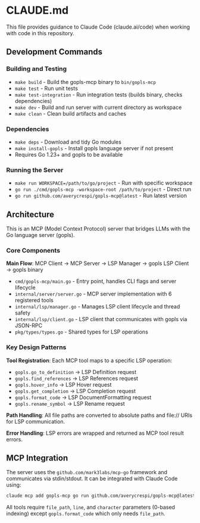 # CLAUDE.md

This file provides guidance to Claude Code (claude.ai/code) when working with code in this repository.

## Development Commands

### Building and Testing
- `make build` - Build the gopls-mcp binary to `bin/gopls-mcp`
- `make test` - Run unit tests
- `make test-integration` - Run integration tests (builds binary, checks dependencies)
- `make dev` - Build and run server with current directory as workspace
- `make clean` - Clean build artifacts and caches

### Dependencies
- `make deps` - Download and tidy Go modules
- `make install-gopls` - Install gopls language server if not present
- Requires Go 1.23+ and gopls to be available

### Running the Server
- `make run WORKSPACE=/path/to/go/project` - Run with specific workspace
- `go run ./cmd/gopls-mcp -workspace-root /path/to/project` - Direct run
- `go run github.com/averycrespi/gopls-mcp@latest` - Run latest version

## Architecture

This is an MCP (Model Context Protocol) server that bridges LLMs with the Go language server (gopls).

### Core Components

**Main Flow**: MCP Client → MCP Server → LSP Manager → gopls LSP Client → gopls binary

- `cmd/gopls-mcp/main.go` - Entry point, handles CLI flags and server lifecycle
- `internal/server/server.go` - MCP server implementation with 6 registered tools
- `internal/lsp/manager.go` - Manages LSP client lifecycle and thread safety
- `internal/lsp/client.go` - LSP client that communicates with gopls via JSON-RPC
- `pkg/types/types.go` - Shared types for LSP operations

### Key Design Patterns

**Tool Registration**: Each MCP tool maps to a specific LSP operation:
- `gopls.go_to_definition` → LSP Definition request
- `gopls.find_references` → LSP References request  
- `gopls.hover_info` → LSP Hover request
- `gopls.get_completion` → LSP Completion request
- `gopls.format_code` → LSP DocumentFormatting request
- `gopls.rename_symbol` → LSP Rename request

**Path Handling**: All file paths are converted to absolute paths and file:// URIs for LSP communication.

**Error Handling**: LSP errors are wrapped and returned as MCP tool result errors.

## MCP Integration

The server uses the `github.com/mark3labs/mcp-go` framework and communicates via stdin/stdout. It can be integrated with Claude Code using:

```bash
claude mcp add gopls-mcp go run github.com/averycrespi/gopls-mcp@latest
```

All tools require `file_path`, `line`, and `character` parameters (0-based indexing) except `gopls.format_code` which only needs `file_path`.